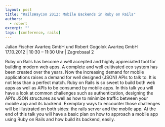```yaml
---
layout: post
title: "RailsWayCon 2012: Mobile Backends in Ruby on Rails"
authors:
  - robert
excerpt: ""
tags: [conference, rails]
---
```


Julian Fischer Avarteq GmbH und Robert Gogolok Avarteq GmbH<br/>
17.10.2012 | 10:30 – 11:30 Uhr | Zagrebsaal 2

Ruby on Rails has become a well accepted and highly appreciated tool for building modern web apps. A complete and well cultivated eco system has been created over the years. Now the increasing demand for mobile applications raises a demand for well designed (JSON) APIs to talk to. It is not less than a perfect match. Ruby on Rails is so sweet to build both web apps as well as APIs to be consumed by mobile apps. In this talk you will have a look at common challenges such as authentication, designing the API’s JSON structures as well as how to minimize traffic between your mobile app and its backend. Exemplary ways to encounter those challenges will be illustrated on both sides: the rails server and the mobile app. At the end of this talk you will have a basic plan on how to approach a mobile app using Ruby on Rails and how build its backend, easily.
